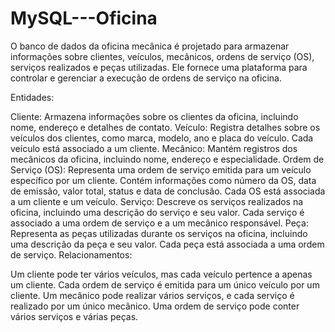 # MySQL---Oficina
O banco de dados da oficina mecânica é projetado para armazenar informações sobre clientes, veículos, mecânicos, ordens de serviço (OS), serviços realizados e peças utilizadas. Ele fornece uma plataforma para controlar e gerenciar a execução de ordens de serviço na oficina.

Entidades:

Cliente:
Armazena informações sobre os clientes da oficina, incluindo nome, endereço e detalhes de contato.
Veículo:
Registra detalhes sobre os veículos dos clientes, como marca, modelo, ano e placa do veículo. Cada veículo está associado a um cliente.
Mecânico:
Mantém registros dos mecânicos da oficina, incluindo nome, endereço e especialidade.
Ordem de Serviço (OS):
Representa uma ordem de serviço emitida para um veículo específico por um cliente. Contém informações como número da OS, data de emissão, valor total, status e data de conclusão. Cada OS está associada a um cliente e um veículo.
Serviço:
Descreve os serviços realizados na oficina, incluindo uma descrição do serviço e seu valor. Cada serviço é associado a uma ordem de serviço e a um mecânico responsável.
Peça:
Representa as peças utilizadas durante os serviços na oficina, incluindo uma descrição da peça e seu valor. Cada peça está associada a uma ordem de serviço.
Relacionamentos:

Um cliente pode ter vários veículos, mas cada veículo pertence a apenas um cliente.
Cada ordem de serviço é emitida para um único veículo por um cliente.
Um mecânico pode realizar vários serviços, e cada serviço é realizado por um único mecânico.
Uma ordem de serviço pode conter vários serviços e várias peças.
